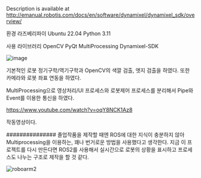 Description is available at http://emanual.robotis.com/docs/en/software/dynamixel/dynamixel_sdk/overview/


환경
라즈베리파이 Ubuntu 22.04
Python 3.11

사용 라이브러리
OpenCV
PyQt
MultiProcessing
Dynamixel-SDK 


![image](https://github.com/user-attachments/assets/3dc8b785-f954-4851-967b-d7f735976306)


기본적인 로봇 정기구학/역기구학과 OpenCV의 색깔 검출, 엣지 검출을 하였다.
또한 카메라와 로봇 좌표 연동을 하였다.

MultiProcessing으로 영상처리/UI 프로세스와 로봇제어 프로세스를 분리해서 Pipe와 Event를 이용한 통신을 하였다.

https://www.youtube.com/watch?v=oqY8NCK1Az8

작동영상이다.

###############
졸업작품을 제작할 때엔 ROS에 대한 지식이 충분하지 않아 Multiprocessing을 이용하는, 꽤나 번거로운 방법을 사용했다고 생각한다. 지금 이 프로젝트를 다시 만든다면 ROS2를 사용해서 실시간으로 로봇의 상황을 표시하고 프로세스도 나누는 구조로 제작을 할 것 같다.

![roboarm2](https://github.com/user-attachments/assets/6442825c-2dab-4e9b-8d15-48746d4a7dfd)
